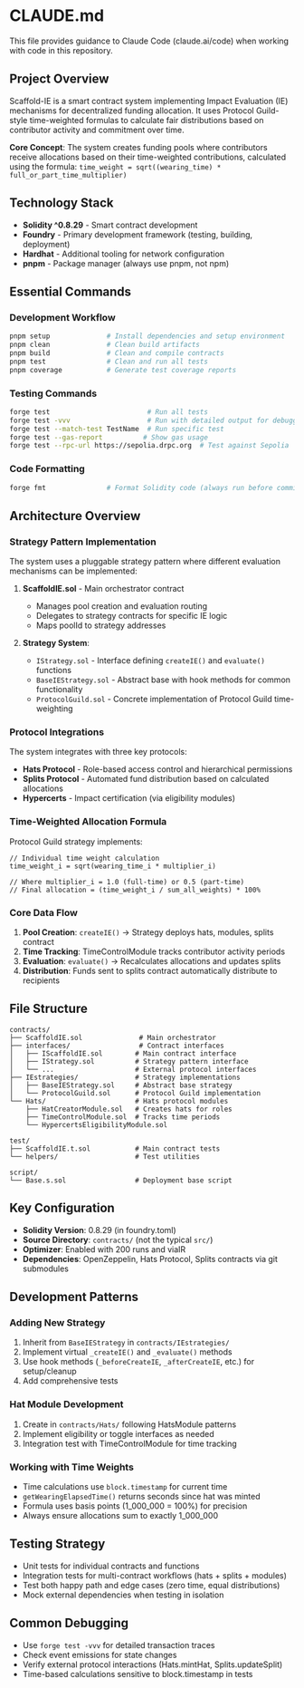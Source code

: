 # CLAUDE.md

This file provides guidance to Claude Code (claude.ai/code) when working with code in this repository.

## Project Overview

Scaffold-IE is a smart contract system implementing Impact Evaluation (IE) mechanisms for decentralized funding allocation. It uses Protocol Guild-style time-weighted formulas to calculate fair distributions based on contributor activity and commitment over time.

**Core Concept**: The system creates funding pools where contributors receive allocations based on their time-weighted contributions, calculated using the formula: `time_weight = sqrt((wearing_time) * full_or_part_time_multiplier)`

## Technology Stack

- **Solidity ^0.8.29** - Smart contract development
- **Foundry** - Primary development framework (testing, building, deployment)
- **Hardhat** - Additional tooling for network configuration
- **pnpm** - Package manager (always use pnpm, not npm)

## Essential Commands

### Development Workflow
```bash
pnpm setup              # Install dependencies and setup environment  
pnpm clean              # Clean build artifacts
pnpm build              # Clean and compile contracts
pnpm test               # Clean and run all tests
pnpm coverage           # Generate test coverage reports
```

### Testing Commands
```bash
forge test                        # Run all tests
forge test -vvv                   # Run with detailed output for debugging
forge test --match-test TestName  # Run specific test
forge test --gas-report          # Show gas usage
forge test --rpc-url https://sepolia.drpc.org  # Test against Sepolia
```

### Code Formatting
```bash
forge fmt               # Format Solidity code (always run before committing)
```

## Architecture Overview

### Strategy Pattern Implementation

The system uses a pluggable strategy pattern where different evaluation mechanisms can be implemented:

1. **ScaffoldIE.sol** - Main orchestrator contract
   - Manages pool creation and evaluation routing
   - Delegates to strategy contracts for specific IE logic
   - Maps poolId to strategy addresses

2. **Strategy System**:
   - `IStrategy.sol` - Interface defining `createIE()` and `evaluate()` functions
   - `BaseIEStrategy.sol` - Abstract base with hook methods for common functionality
   - `ProtocolGuild.sol` - Concrete implementation of Protocol Guild time-weighting

### Protocol Integrations

The system integrates with three key protocols:

- **Hats Protocol** - Role-based access control and hierarchical permissions
- **Splits Protocol** - Automated fund distribution based on calculated allocations  
- **Hypercerts** - Impact certification (via eligibility modules)

### Time-Weighted Allocation Formula

Protocol Guild strategy implements:
```solidity
// Individual time weight calculation
time_weight_i = sqrt(wearing_time_i * multiplier_i)

// Where multiplier_i = 1.0 (full-time) or 0.5 (part-time)
// Final allocation = (time_weight_i / sum_all_weights) * 100%
```

### Core Data Flow

1. **Pool Creation**: `createIE()` → Strategy deploys hats, modules, splits contract
2. **Time Tracking**: TimeControlModule tracks contributor activity periods
3. **Evaluation**: `evaluate()` → Recalculates allocations and updates splits
4. **Distribution**: Funds sent to splits contract automatically distribute to recipients

## File Structure

```
contracts/
├── ScaffoldIE.sol              # Main orchestrator
├── interfaces/                 # Contract interfaces
│   ├── IScaffoldIE.sol        # Main contract interface
│   ├── IStrategy.sol          # Strategy pattern interface
│   └── ...                    # External protocol interfaces
├── IEstrategies/              # Strategy implementations
│   ├── BaseIEStrategy.sol     # Abstract base strategy
│   └── ProtocolGuild.sol      # Protocol Guild implementation
└── Hats/                      # Hats protocol modules
    ├── HatCreatorModule.sol   # Creates hats for roles
    ├── TimeControlModule.sol  # Tracks time periods
    └── HypercertsEligibilityModule.sol

test/
├── ScaffoldIE.t.sol           # Main contract tests
└── helpers/                   # Test utilities

script/
└── Base.s.sol                 # Deployment base script
```

## Key Configuration

- **Solidity Version**: 0.8.29 (in foundry.toml)
- **Source Directory**: `contracts/` (not the typical `src/`)
- **Optimizer**: Enabled with 200 runs and viaIR
- **Dependencies**: OpenZeppelin, Hats Protocol, Splits contracts via git submodules

## Development Patterns

### Adding New Strategy
1. Inherit from `BaseIEStrategy` in `contracts/IEstrategies/`
2. Implement virtual `_createIE()` and `_evaluate()` methods
3. Use hook methods (`_beforeCreateIE`, `_afterCreateIE`, etc.) for setup/cleanup
4. Add comprehensive tests

### Hat Module Development
1. Create in `contracts/Hats/` following HatsModule patterns
2. Implement eligibility or toggle interfaces as needed
3. Integration test with TimeControlModule for time tracking

### Working with Time Weights
- Time calculations use `block.timestamp` for current time
- `getWearingElapsedTime()` returns seconds since hat was minted
- Formula uses basis points (1_000_000 = 100%) for precision
- Always ensure allocations sum to exactly 1_000_000

## Testing Strategy

- Unit tests for individual contracts and functions
- Integration tests for multi-contract workflows (hats + splits + modules)
- Test both happy path and edge cases (zero time, equal distributions)
- Mock external dependencies when testing in isolation

## Common Debugging

- Use `forge test -vvv` for detailed transaction traces
- Check event emissions for state changes
- Verify external protocol interactions (Hats.mintHat, Splits.updateSplit)
- Time-based calculations sensitive to block.timestamp in tests